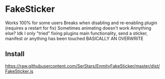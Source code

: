 # FakeSticker

Works 100% for some users
Breaks when disabling and re-enabling plugin (requires a restart for fix)
Sometimes animating doesn't work
Annything else? Idk
I only "tried" fixing plugins main functionality, send a sticker, manifest or anything has been touched
BASICALLY AN OVERWRITE

## Install
https://raw.githubusercontent.com/SerStars/EnmityFakeSticker/master/dist/FakeSticker.js
